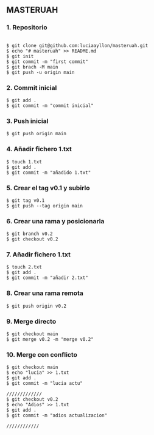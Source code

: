 ## MASTERUAH

### 1. Repositorio

```

$ git clone git@github.com:luciaayllon/masteruah.git
$ echo "# masteruah" >> README.md
$ git init
$ git commit -m "first commit"
$ git brach -M main
$ git push -u origin main

```

### 2. Commit inicial

```
$ git add .
$ git commit -m "commit inicial"
```



### 3. Push inicial

```
$ git push origin main
```

### 4. Añadir fichero 1.txt

```
$ touch 1.txt
$ git add .
$ git commit -m "añadido 1.txt"
```

### 5. Crear el tag v0.1 y subirlo

```
$ git tag v0.1
$ git push --tag origin main
```

### 6. Crear una rama y posicionarla

```
$ git branch v0.2
$ git checkout v0.2
```

### 7. Añadir fichero 1.txt

```
$ touch 2.txt
$ git add .
$ git commit -m "añadir 2.txt"

```

### 8. Crear una rama remota

```
$ git push origin v0.2
```

### 9. Merge directo

```
$ git checkout main
$ git merge v0.2 -m "merge v0.2"
```

### 10. Merge con conflicto

```
$ git checkout main
$ echo "lucia" >> 1.txt
$ git add .
$ git commit -m "lucia actu"

/////////////
$ git checkout v0.2
$ echo "Adios" >> 1.txt
$ git add .
$ git commit -m "adios actualizacion"

////////////




```

